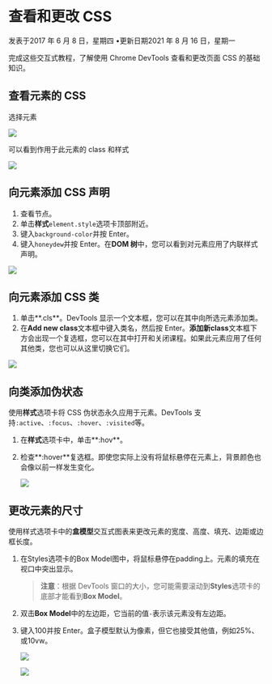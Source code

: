 # 查看和更改 CSS

发表于2017 年 6 月 8 日，星期四 •更新日期2021 年 8 月 16 日，星期一

完成这些交互式教程，了解使用 Chrome DevTools 查看和更改页面 CSS 的基础知识。



## 查看元素的 CSS

选择元素

![](https://wd.imgix.net/image/admin/wYBJBK3aGW4fvklHISIH.png?auto=format&w=1600)

可以看到作用于此元素的 class 和样式

![](https://wd.imgix.net/image/BrQidfK9jaQyIHwdw91aVpkPiib2/dPkDHB9qgSHjLL6mc6GY.png?auto=format&w=1600)

## 向元素添加 CSS 声明

1. 查看节点。
2. 单击**样式**`element.style`选项卡顶部附近。
3. 键入`background-color`并按 Enter。
4. 键入`honeydew`并按 Enter。在**DOM 树**中，您可以看到对元素应用了内联样式声明。

![](https://wd.imgix.net/image/admin/dGNv5Vp8kUqnFM2DPAv5.png?auto=format&w=1600)

## 向元素添加 CSS 类

1. 单击**.cls**。DevTools 显示一个文本框，您可以在其中向所选元素添加类。
2. 在**Add new class**文本框中键入类名，然后按 Enter。**添加新class**文本框下方会出现一个复选框，您可以在其中打开和关闭课程。如果此元素应用了任何其他类，您也可以从这里切换它们。

![](https://wd.imgix.net/image/admin/4rq2npTbnE7mnd8SLKVV.png?auto=format&w=1600)

##  向类添加伪状态

使用**样式**选项卡将 CSS 伪状态永久应用于元素。DevTools 支持`:active`、`:focus`、`:hover`、`:visited`等。

1. 在**样式**选项卡中，单击**:hov**。

2. 检查**:hover**复选框。即使您实际上没有将鼠标悬停在元素上，背景颜色也会像以前一样发生变化。

   ![](https://wd.imgix.net/image/admin/7kiJfW9nNzN6khU33oQP.png?auto=format&w=1600)

## 更改元素的尺寸

使用样式选项卡中的**盒模型**交互式图表来更改元素的宽度、高度、填充、边距或边框长度。

1. 在Styles选项卡的Box Model图中，将鼠标悬停在padding上。元素的填充在视口中突出显示。

   > **注意**：根据 DevTools 窗口的大小，您可能需要滚动到**Styles**选项卡的底部才能看到**Box Model**。

2. 双击**Box Model**中的左边距，它当前的值`-`表示该元素没有左边距。

3. 键入100并按 Enter。盒子模型默认为像素，但它也接受其他值，例如25%、 或10vw。

   ![](https://wd.imgix.net/image/admin/LINZPIE7bhIZyp9BnT7l.png?auto=format&w=1600)

   ![](https://wd.imgix.net/image/admin/hOUK9PWTmPgaw9ffE8tK.png?auto=format&w=1600)